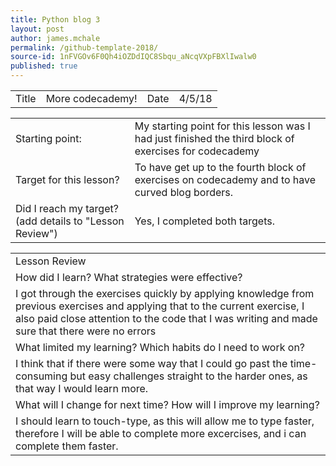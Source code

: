 ```yaml
---
title: Python blog 3
layout: post
author: james.mchale
permalink: /github-template-2018/
source-id: 1nFVGOv6F0Qh4iOZDdIQC8Sbqu_aNcqVXpFBXlIwalw0
published: true
---
```

<table>
  <tr>
    <td>Title</td>
    <td>More codecademy!</td>
    <td>Date</td>
    <td>4/5/18</td>
  </tr>
</table>


<table>
  <tr>
    <td>Starting point:</td>
    <td>My starting point for this lesson was I had just finished the third block of exercises for codecademy</td>
  </tr>
  <tr>
    <td>Target for this lesson?</td>
    <td>To have get up to the fourth block of exercises on codecademy and to have curved blog borders.</td>
  </tr>
  <tr>
    <td>Did I reach my target? 
(add details to "Lesson Review")</td>
    <td> Yes, I completed both targets.</td>
  </tr>
</table>


<table>
  <tr>
    <td>Lesson Review</td>
  </tr>
  <tr>
    <td>How did I learn? What strategies were effective? </td>
  </tr>
  <tr>
    <td>I got through the exercises quickly by applying knowledge from previous exercises and applying that to the current exercise, I also paid close attention to the code that I was writing and made sure that there were no errors</td>
  </tr>
  <tr>
    <td>What limited my learning? Which habits do I need to work on? </td>
  </tr>
  <tr>
    <td>I think that if there were some way that I could go past the time-consuming but easy challenges straight to the harder ones, as that way I would learn more.</td>
  </tr>
  <tr>
    <td>What will I change for next time? How will I improve my learning?</td>
  </tr>
  <tr>
    <td>I should learn to touch-type, as this will allow me to type faster, therefore I will be able to complete more excercises, and i can complete them faster.
    </td>
  </tr>
</table>


